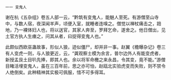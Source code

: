     一一 变鬼人 

   谢在杭《五杂组》卷五人部一云，“黔筑有变鬼人，能魅人至死。有游僧至山寺中，与数人宿，夜深闻羊声，顷便入室，就睡者连嗅之。僧觉以禅杖痛击之，踣地，乃一裸体妇人也，将以送官，其家人奔至，罗拜乞命，遂舍之。他日僧出，见土官方执人生瘗之，问其从者，曰捉得变鬼人也。”

   此颇似西欧巫蛊故事，形似人狼，迹似僵尸，却并非一事。赵翼《檐曝杂记》卷三有人变虎一则，与人狼更近，云，“龚观察士模为余言，普尔边外人有能变虎者，新授孟艮土目叭先捧，即其人也。余以将军命檄之来永昌，令其变，竟不能。”游僧目睹活埋变鬼人，虽在三百年前，思之亦可怕，赵瓯北实验虎变而失败，则不禁令人绝倒矣。此种精神其实极可佩服，惜不可多得耳。

